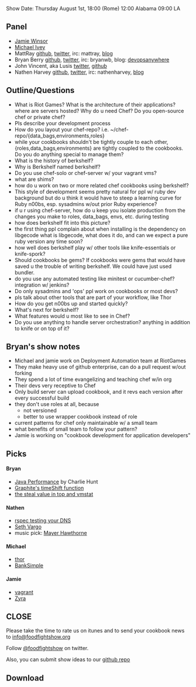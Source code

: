 Show Date:  Thursday August 1st, 18:00 (Rome) 12:00 Alabama 09:00 LA

Panel<a name="panel"></a>
-----

* [Jamie Winsor](http://vialstudios.com/)
* [Michael Ivey](http://gweezlebur.com/)
* MattRay [github](http://github.com/mattray), [twitter](http://twitter.com/mattray), irc: mattray, [blog](http://www.leastresistance.net/)
* Bryan Berry [github](http://github.com/bryanwb), [twitter](http://twitter.com/bryanwb), irc: bryanwb, blog: [devopsanywhere](http://devopsanywhere.blogspot.com)
* John Vincent, aka Lusis [twitter](https://twitter.com/#!/lusis), [github](https://github.com/lusis)
* Nathen Harvey [github](http://github.com/nathenharvey), [twitter](http://twitter.com/nathenharvey), irc: nathenharvey, [blog](http://nathenharvey.com)


Outline/Questions
-----------------


* What is Riot Games? What is the architecture of their applications?
  where are servers hosted? Why do u need Chef? Do you open-source
  chef or private chef?
* Pls describe your development process
* How do you layout your chef-repo? i.e.
  ~/chef-repo/{data_bags,environments,roles}
* while your cookbooks shouldn't be tightly couple to each other,
  {roles,data_bags,environments} are tightly coupled to the cookbooks.
  Do you do anything special to manage them?
* What is the history of berkshelf?
* Why is Berkshelf named berkshelf?
* Do you use chef-solo or chef-server w/ your vagrant vms?
* what are shims?
* how do u work on two or more related chef cookbooks using berkshelf?
* This style of development seems pretty natural for ppl w/ ruby dev
  background but do u think it would have to steep a learning curve
  for Ruby n00bs, esp. sysadmins w/out prior Ruby experience?
* if u r using chef-server, how do u keep you isolate production from
  the changes you make to roles, data_bags, envs, etc. during testing
* how does berkshelf fit into this picture?
* the first thing ppl complain about when installing is the dependency on libgecode
  what is libgecode, what does it do, and can we expect a pure ruby version any time soon?
* how well does berkshelf play w/ other tools like knife-essentials or knife-spork?
* Should cookbooks be gems? If cookbooks were gems that would have
  saved u the trouble of writing berkshelf. We could have just used bundler.
* do you use any automated testing like minitest or cucumber-chef?
  integration w/ jenkins?
* Do only sysadmins and 'ops' ppl work on cookbooks or most devs?
* pls talk about other tools that are part of your workflow, like Thor
* How do you get n00bs up and started quickly?
* What's next for berkshelf?
* What features would u most like to see in Chef?
* Do you use anything to handle server orchestration? anything in
  addition to knife or on top of it?

Bryan's show notes
-----------------

* Michael and jamie work on Deployment Automation team at RiotGames
* They make heavy use of github enterprise, can do a pull request w/out forking
* They spend a lot of time evangelizing and teaching chef w/in org
* Their devs very receptive to Chef
* Only build server can upload cookbook, and it revs each version after every successful build
* they don't use roles at all, because
  - not versioned
  - better to use wrapper cookbook instead of role
* current patterns for chef only maintainable w/ a small team
* what benefits of small team to follow your pattern?
* Jamie is working on "cookbook development for application developers"



Picks<a name="picks"></a>
-----

#### Bryan  

* [Java Performance](http://www.amazon.com/Java-Performance-Charlie-Hunt/dp/0137142528/ref=sr_1_1?ie=UTF8&qid=1343931212&sr=8-1&keywords=java+performance) by Charlie Hunt
* [Graphite's timeShift function](http://graphite.readthedocs.org/en/1.0/functions.html)
* [the steal value in top and vmstat](http://3spoken.wordpress.com/2006/12/10/cpu-steal-time-the-new-statistic/)

#### Nathen  

* [rspec testing your DNS](http://technology.customink.com/blog/2012/07/31/easily-test-your-dns/)
* [Seth Vargo](http://twitter.com/sethvargo)
* music pick: [Mayer Hawthorne](http://mayerhawthorne.com/#!all)

#### Michael

* [thor](http://whatisthor.com)
* [BankSimple](http://simple.com)

#### Jamie

* [vagrant](http://vagrantup.com)
* [Zyra](http://leagueoflegends.wikia.com/wiki/Zyra_Rise_of_the_Thorns)

CLOSE
-----

Please take the time to rate us on itunes and to send your cookbook
news to info@foodfightshow.org

Follow [@foodfightshow](http://twitter.com/foodfightshow) on twitter.

Also, you can submit show ideas to our [github repo](https://github.com/foodfight/showz)



Download
--------
